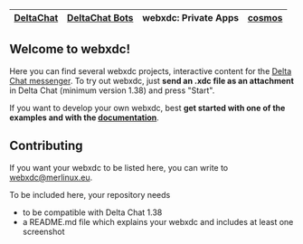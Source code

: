 |[DeltaChat](https://github.com/deltachat)|[DeltaChat Bots](https://github.com/deltachat-bot)|**webxdc: Private Apps**|[cosmos](https://cosmos.delta.chat)|
|----|---|---|---|

## Welcome to webxdc!

Here you can find several webxdc projects, interactive content for the [Delta 
Chat messenger](https://delta.chat). To try out webxdc, just **send an .xdc file as an attachment** in Delta Chat
(minimum version 1.38) and press "Start".

If you want to develop your own webxdc,
best **get started with one of the examples and with the [documentation](https://docs.webxdc.org/)**.


## Contributing

If you want your webxdc to be listed here, you can write to
[webxdc@merlinux.eu](mailto:webxdc@merlinux.eu).

To be included here, your repository needs

- to be compatible with Delta Chat 1.38
- a README.md file which explains your webxdc and includes at least one screenshot
